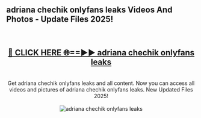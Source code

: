 <h2>adriana chechik onlyfans leaks Videos And Photos - Update Files 2025!</h2>
<br>
<div align="center">
<h2><a href="https://linkcuts.com/hfmhzwbr" rel="nofollow">🔴 CLICK HERE 🌐==►► adriana chechik onlyfans leaks</a></h2>
<br>
Get adriana chechik onlyfans leaks and all content. Now you can access all videos and pictures of adriana chechik onlyfans leaks. New Updated Files 2025!
<br>
<br>
<a href="https://linkcuts.com/hfmhzwbr" rel="nofollow" data-target="animated-image.originalLink"><img src="https://i.ibb.co.com/WyWwxjT/player-gif2.gif" alt="adriana chechik onlyfans leaks" style="max-width: 100%; display: inline-block;" data-target="animated-image.originalImage"></a>
</div>
<br>